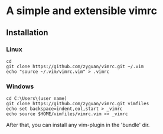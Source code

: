 # A simple and extensible vimrc

## Installation

### Linux

    cd
    git clone https://github.com/zyguan/vimrc.git ~/.vim
    echo "source ~/.vim/vimrc.vim" > .vimrc

### Windows

    cd C:\Users\(user name)
    git clone https://github.com/zyguan/vimrc.git vimfiles
    echo set backspace=indent,eol,start > _vimrc
    echo source $HOME/vimfiles/vimrc.vim >> _vimrc

After that, you can install any vim-plugin in the 'bundle' dir.
